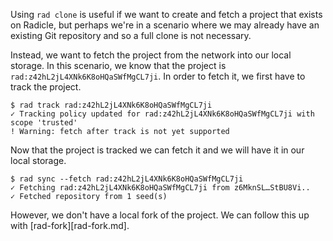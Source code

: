 Using `rad clone` is useful if we want to create and fetch a project
that exists on Radicle, but perhaps we're in a scenario where we may
already have an existing Git repository and so a full clone is not
necessary.

Instead, we want to fetch the project from the network into our local
storage. In this scenario, we know that the project is
`rad:z42hL2jL4XNk6K8oHQaSWfMgCL7ji`. In order to fetch it, we first
have to track the project.

```
$ rad track rad:z42hL2jL4XNk6K8oHQaSWfMgCL7ji
✓ Tracking policy updated for rad:z42hL2jL4XNk6K8oHQaSWfMgCL7ji with scope 'trusted'
! Warning: fetch after track is not yet supported
```

Now that the project is tracked we can fetch it and we will have it in
our local storage.

```
$ rad sync --fetch rad:z42hL2jL4XNk6K8oHQaSWfMgCL7ji
✓ Fetching rad:z42hL2jL4XNk6K8oHQaSWfMgCL7ji from z6MknSL…StBU8Vi..
✓ Fetched repository from 1 seed(s)
```

However, we don't have a local fork of the project. We can follow this
up with [rad-fork][rad-fork.md].

